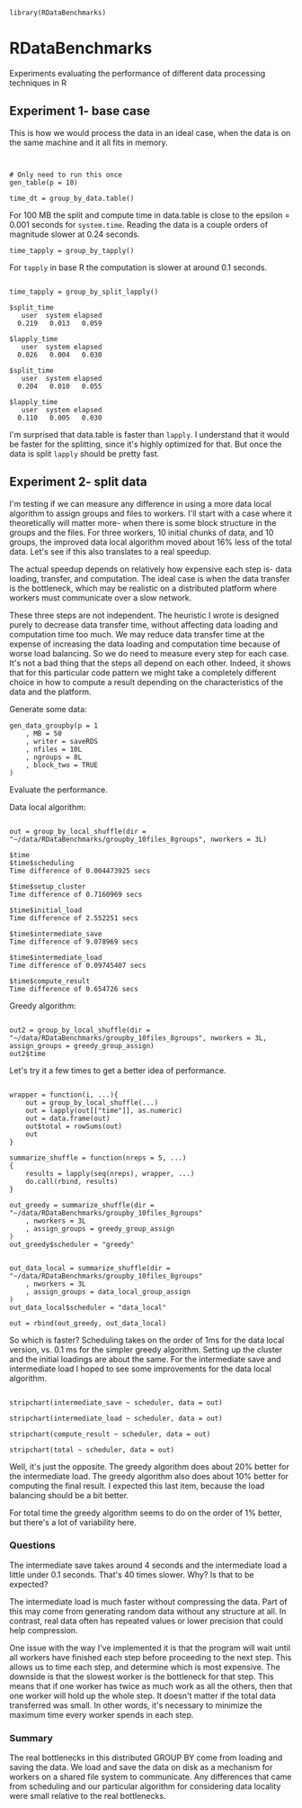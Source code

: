 ```{r}

library(RDataBenchmarks)

```

# RDataBenchmarks

Experiments evaluating the performance of different data processing techniques in R

## Experiment 1- base case

This is how we would process the data in an ideal case, when the data is on the same machine and it all fits in memory.

```{r}


# Only need to run this once
gen_table(p = 10)

time_dt = group_by_data.table()

```

For 100 MB the split and compute time in data.table is close to the epsilon = 0.001 seconds for `system.time`.
Reading the data is a couple orders of magnitude slower at 0.24 seconds.

```{r}
time_tapply = group_by_tapply()
```

For `tapply` in base R the computation is slower at around 0.1 seconds.

```{r}

time_tapply = group_by_split_lapply()

$split_time
   user  system elapsed
  0.219   0.013   0.059

$lapply_time
   user  system elapsed
  0.026   0.004   0.030

$split_time
   user  system elapsed
  0.204   0.010   0.055

$lapply_time
   user  system elapsed
  0.110   0.005   0.030
```

I'm surprised that data.table is faster than `lapply`.
I understand that it would be faster for the splitting, since it's highly optimized for that.
But once the data is split `lapply` should be pretty fast.


## Experiment 2- split data


I'm testing if we can measure any difference in using a more data local algorithm to assign groups and files to workers.
I'll start with a case where it theoretically will matter more- when there is some block structure in the groups and the files.
For three workers, 10 initial chunks of data, and 10 groups, the improved data local algorithm moved about 16% less of the total data.
Let's see if this also translates to a real speedup.

The actual speedup depends on relatively how expensive each step is- data loading, transfer, and computation.
The ideal case is when the data transfer is the bottleneck, which may be realistic on a distributed platform where workers must communicate over a slow network.

These three steps are not independent.
The heuristic I wrote is designed purely to decrease data transfer time, without affecting data loading and computation time too much.
We may reduce data transfer time at the expense of increasing the data loading and computation time because of worse load balancing.
So we do need to measure every step for each case.
It's not a bad thing that the steps all depend on each other.
Indeed, it shows that for this particular code pattern we might take a completely different choice in how to compute a result depending on the characteristics of the data and the platform.


Generate some data:
```{r}
gen_data_groupby(p = 1
    , MB = 50
    , writer = saveRDS
    , nfiles = 10L
    , ngroups = 8L
    , block_two = TRUE
)
```

Evaluate the performance.

Data local algorithm:
```{r}

out = group_by_local_shuffle(dir = "~/data/RDataBenchmarks/groupby_10files_8groups", nworkers = 3L)

$time
$time$scheduling
Time difference of 0.004473925 secs

$time$setup_cluster
Time difference of 0.7160969 secs

$time$initial_load
Time difference of 2.552251 secs

$time$intermediate_save
Time difference of 9.078969 secs

$time$intermediate_load
Time difference of 0.09745407 secs

$time$compute_result
Time difference of 0.654726 secs
```

Greedy algorithm:

```{r}

out2 = group_by_local_shuffle(dir = "~/data/RDataBenchmarks/groupby_10files_8groups", nworkers = 3L, assign_groups = greedy_group_assign)
out2$time

```

Let's try it a few times to get a better idea of performance.

```{r}

wrapper = function(i, ...){
    out = group_by_local_shuffle(...)
    out = lapply(out[["time"]], as.numeric)
    out = data.frame(out)
    out$total = rowSums(out)
    out
}

summarize_shuffle = function(nreps = 5, ...)
{
    results = lapply(seq(nreps), wrapper, ...)
    do.call(rbind, results)
}

out_greedy = summarize_shuffle(dir = "~/data/RDataBenchmarks/groupby_10files_8groups"
    , nworkers = 3L
    , assign_groups = greedy_group_assign
)
out_greedy$scheduler = "greedy"


out_data_local = summarize_shuffle(dir = "~/data/RDataBenchmarks/groupby_10files_8groups"
    , nworkers = 3L
    , assign_groups = data_local_group_assign
)
out_data_local$scheduler = "data_local"

out = rbind(out_greedy, out_data_local)

```

So which is faster?
Scheduling takes on the order of 1ms for the data local version, vs. 0.1 ms for the simpler greedy algorithm.
Setting up the cluster and the initial loadings are about the same.
For the intermediate save and intermediate load I hoped to see some improvements for the data local algorithm.

```{r}

stripchart(intermediate_save ~ scheduler, data = out)

stripchart(intermediate_load ~ scheduler, data = out)

stripchart(compute_result ~ scheduler, data = out)

stripchart(total ~ scheduler, data = out)

```

Well, it's just the opposite.
The greedy algorithm does about 20% better for the intermediate load.
The greedy algorithm also does about 10% better for computing the final result.
I expected this last item, because the load balancing should be a bit better.

For total time the greedy algorithm seems to do on the order of 1% better, but there's a lot of variability here.

### Questions

The intermediate save takes around 4 seconds and the intermediate load a little under 0.1 seconds.
That's 40 times slower.
Why?
Is that to be expected?

The intermediate load is much faster without compressing the data.
Part of this may come from generating random data without any structure at all.
In contrast, real data often has repeated values or lower precision that could help compression.

One issue with the way I've implemented it is that the program will wait until all workers have finished each step before proceeding to the next step.
This allows us to time each step, and determine which is most expensive.
The downside is that the slowest worker is the bottleneck for that step.
This means that if one worker has twice as much work as all the others, then that one worker will hold up the whole step.
It doesn't matter if the total data transferred was small.
In other words, it's necessary to minimize the maximum time every worker spends in each step.


### Summary

The real bottlenecks in this distributed GROUP BY come from loading and saving the data.
We load and save the data on disk as a mechanism for workers on a shared file system to communicate.
Any differences that came from scheduling and our particular algorithm for considering data locality were small relative to the real bottlenecks.
